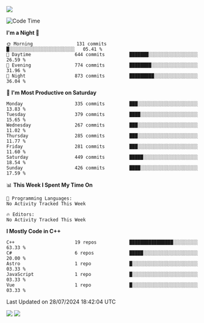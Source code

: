 ![](https://komarev.com/ghpvc/?username=lilpidgey&color=red)
<!--START_SECTION:waka-->
![Code Time](http://img.shields.io/badge/Code%20Time-1%2C491%20hrs%2018%20mins-blue)

**I'm a Night 🦉** 

```text
🌞 Morning                131 commits         █░░░░░░░░░░░░░░░░░░░░░░░░   05.41 % 
🌆 Daytime                644 commits         ███████░░░░░░░░░░░░░░░░░░   26.59 % 
🌃 Evening                774 commits         ████████░░░░░░░░░░░░░░░░░   31.96 % 
🌙 Night                  873 commits         █████████░░░░░░░░░░░░░░░░   36.04 % 
```
📅 **I'm Most Productive on Saturday** 

```text
Monday                   335 commits         ███░░░░░░░░░░░░░░░░░░░░░░   13.83 % 
Tuesday                  379 commits         ████░░░░░░░░░░░░░░░░░░░░░   15.65 % 
Wednesday                267 commits         ███░░░░░░░░░░░░░░░░░░░░░░   11.02 % 
Thursday                 285 commits         ███░░░░░░░░░░░░░░░░░░░░░░   11.77 % 
Friday                   281 commits         ███░░░░░░░░░░░░░░░░░░░░░░   11.60 % 
Saturday                 449 commits         █████░░░░░░░░░░░░░░░░░░░░   18.54 % 
Sunday                   426 commits         ████░░░░░░░░░░░░░░░░░░░░░   17.59 % 
```


📊 **This Week I Spent My Time On** 

```text
💬 Programming Languages: 
No Activity Tracked This Week

🔥 Editors: 
No Activity Tracked This Week
```

**I Mostly Code in C++** 

```text
C++                      19 repos            ████████████████░░░░░░░░░   63.33 % 
C#                       6 repos             █████░░░░░░░░░░░░░░░░░░░░   20.00 % 
Astro                    1 repo              █░░░░░░░░░░░░░░░░░░░░░░░░   03.33 % 
JavaScript               1 repo              █░░░░░░░░░░░░░░░░░░░░░░░░   03.33 % 
Vue                      1 repo              █░░░░░░░░░░░░░░░░░░░░░░░░   03.33 % 
```




 Last Updated on 28/07/2024 18:42:04 UTC
<!--END_SECTION:waka-->
![](https://hit.yhype.me/github/profile?user_id=42968544)
![](https://komarev.com/ghpvc/?lilpidgey)
